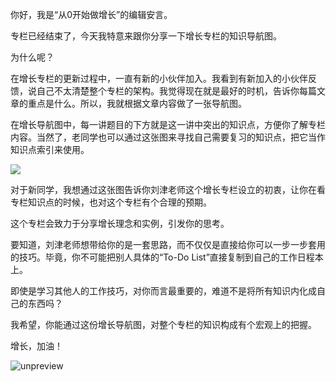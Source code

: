 你好，我是“从0开始做增长”的编辑安言。

专栏已经结束了，今天我特意来跟你分享一下增长专栏的知识导航图。

为什么呢？

在增长专栏的更新过程中，一直有新的小伙伴加入。我看到有新加入的小伙伴反馈，说自己不太清楚整个专栏的架构。我觉得现在就是最好的时机，告诉你每篇文章的重点是什么。所以，我就根据文章内容做了一张导航图。

在增长导航图中，每一讲题目的下方就是这一讲中突出的知识点，方便你了解专栏内容。当然了，老同学也可以通过这张图来寻找自己需要复习的知识点，把它当作知识点索引来使用。

![](https://static001.geekbang.org/resource/image/f8/e1/f8d1d375e5bfc96a296687c2350ea6e1.png?wh=1440*14920)

对于新同学，我想通过这张图告诉你刘津老师这个增长专栏设立的初衷，让你在看专栏知识点的时候，也对这个专栏有个合理的预期。

这个专栏会致力于分享增长理念和实例，引发你的思考。

要知道，刘津老师想带给你的是一套思路，而不仅仅是直接给你可以一步一步套用的技巧。毕竟，你不可能把别人具体的“To-Do List”直接复制到自己的工作日程本上。

即使是学习其他人的工作技巧，对你而言最重要的，难道不是将所有知识内化成自己的东西吗？

我希望，你能通过这份增长导航图，对整个专栏的知识构成有个宏观上的把握。

增长，加油！

![unpreview](https://static001.geekbang.org/resource/image/85/5c/85e5bb1f89d888058dedd51530626a5c.jpg?wh=620*368)